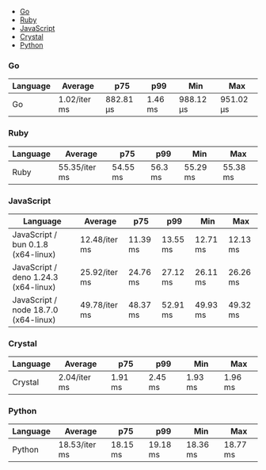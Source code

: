 - [Go](#console-go)
- [Ruby](#console-ruby)
- [JavaScript](#console-javascript)
- [Crystal](#console-crystal)
- [Python](#console-python)

### <a name="console-go">Go</a>

| Language | Average      | p75       | p99     | Min       | Max       |
| -------- | ------------ | --------- | ------- | --------- | --------- |
| Go       | 1.02/iter ms | 882.81 µs | 1.46 ms | 988.12 µs | 951.02 µs |

### <a name="console-ruby">Ruby</a>

| Language | Average       | p75      | p99     | Min      | Max      |
| -------- | ------------- | -------- | ------- | -------- | -------- |
| Ruby     | 55.35/iter ms | 54.55 ms | 56.3 ms | 55.29 ms | 55.38 ms |

### <a name="console-javascript">JavaScript</a>

| Language                             | Average       | p75      | p99      | Min      | Max      |
| ------------------------------------ | ------------- | -------- | -------- | -------- | -------- |
| JavaScript / bun 0.1.8 (x64-linux)   | 12.48/iter ms | 11.39 ms | 13.55 ms | 12.71 ms | 12.13 ms |
| JavaScript / deno 1.24.3 (x64-linux) | 25.92/iter ms | 24.76 ms | 27.12 ms | 26.11 ms | 26.26 ms |
| JavaScript / node 18.7.0 (x64-linux) | 49.78/iter ms | 48.37 ms | 52.91 ms | 49.93 ms | 49.32 ms |

### <a name="console-crystal">Crystal</a>

| Language | Average      | p75     | p99     | Min     | Max     |
| -------- | ------------ | ------- | ------- | ------- | ------- |
| Crystal  | 2.04/iter ms | 1.91 ms | 2.45 ms | 1.93 ms | 1.96 ms |

### <a name="console-python">Python</a>

| Language | Average       | p75      | p99      | Min      | Max      |
| -------- | ------------- | -------- | -------- | -------- | -------- |
| Python   | 18.53/iter ms | 18.15 ms | 19.18 ms | 18.36 ms | 18.77 ms |

